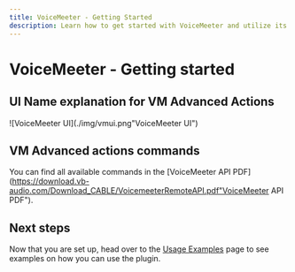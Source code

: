 ```yaml
---
title: VoiceMeeter - Getting Started
description: Learn how to get started with VoiceMeeter and utilize its advanced actions commands. Find UI name explanations and find all available commands in using the VoiceMeeter API documentation. Start optimizing your audio experience today with VoiceMeeter.
---
```



# VoiceMeeter - Getting started

## UI Name explanation for VM Advanced Actions
​![VoiceMeeter UI](./img/vmui.png"VoiceMeeter UI")

## VM Advanced actions commands
You can find all available commands in the [VoiceMeeter API PDF](https://download.vb-audio.com/Download_CABLE/VoicemeeterRemoteAPI.pdf"VoiceMeeter API PDF").

## Next steps
Now that you are set up, head over to the [Usage Examples](../examples) page to see examples on how you can use the plugin.
